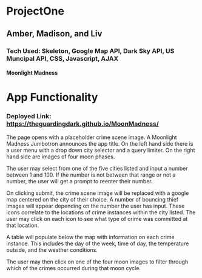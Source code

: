 # ProjectOne

## Amber, Madison, and Liv

### Tech Used: Skeleton, Google Map API, Dark Sky API, US Muncipal API, CSS, Javascript, AJAX

#### Moonlight Madness

App Functionality
=================

### Deployed Link: https://theguardingdark.github.io/MoonMadness/

The page opens with a placeholder crime scene image. A Moonlight Madness Jumbotron announces the app title. On the left hand side there is a user menu with a drop down city selector and a query limiter. On the right hand side are images of four moon phases.

The user may select from one of the five cities listed and input a number between 1 and 100. If the number is not between that range or not a number, the user will get a prompt to reenter their number.

On clicking submit, the crime scene image will be replaced with a google map centered on the city of their choice. A number of bouncing thief images will appear depending on the number the user has input. These icons correlate to the locations of crime instances within the city listed. The user may click on each icon to see what type of crime was committed at that location. 

A table will populate below the map with information on each crime instance. This includes the day of the week, time of day, the temperature outside, and the weather conditions.

The user may then click on one of the four moon images to filter through which of the crimes occurred during that moon cycle.
